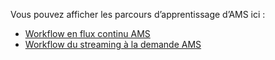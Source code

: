 Vous pouvez afficher les parcours d’apprentissage d’AMS ici :

* [Workflow en flux continu AMS](https://azure.microsoft.com/documentation/learning-paths/media-services-streaming-live/)
* [Workflow du streaming à la demande AMS](https://azure.microsoft.com/documentation/learning-paths/media-services-streaming-on-demand/)



<!--HONumber=Nov16_HO2-->


